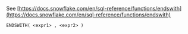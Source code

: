 See [https://docs.snowflake.com/en/sql-reference/functions/endswith](https://docs.snowflake.com/en/sql-reference/functions/endswith)
```
ENDSWITH( <expr1> , <expr2> )
```
